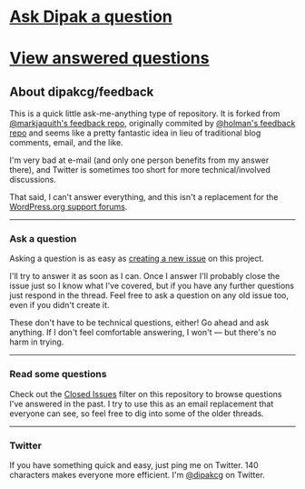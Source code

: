 # [Ask Dipak a question][ask]
# [View answered questions][answered]

## About dipakcg/feedback

This is a quick little ask-me-anything type of repository. It is forked from 
[@markjaquith's feedback repo](https://github.com/markjaquith/feedback), originally commited by [@holman's feedback repo](https://github.com/holman/feedback) and seems like a pretty fantastic idea in lieu of traditional blog comments, email, and the like.

I'm very bad at e-mail (and only one person benefits from my answer there), and Twitter is sometimes too short for more technical/involved discussions.

That said, I can't answer everything, and this isn't a replacement for the [WordPress.org support forums](https://wordpress.org/support/).

---

### Ask a question

Asking a question is as easy as
[creating a new issue][ask] on this
project.

I'll try to answer it as soon as I can. Once I answer I'll probably close the
issue just so I know what I've covered, but if you have any further
questions just respond in the thread. Feel free to
ask a question on any old issue too, even if you didn't create it.

These don't have to be technical questions, either! Go ahead and ask anything. If I don't
feel comfortable answering, I won't — but there's no harm in trying.

---

### Read some questions

Check out the [Closed Issues][answered]
filter on this repository to browse questions I've answered in the past. I try
to use this as an email replacement that everyone can see, so feel free to dig
into some of the older threads.

---

### Twitter

If you have something quick and easy, just ping me on Twitter. 140 characters
makes everyone more efficient. I'm [@dipakcg][twitter] on
Twitter.

[ask]: https://github.com/dipakcg/feedback/issues/new
[answered]: https://github.com/dipakcg/feedback/issues?sort=created&direction=desc&state=closed&page=1
[twitter]: https://twitter.com/dipakcgajjar
